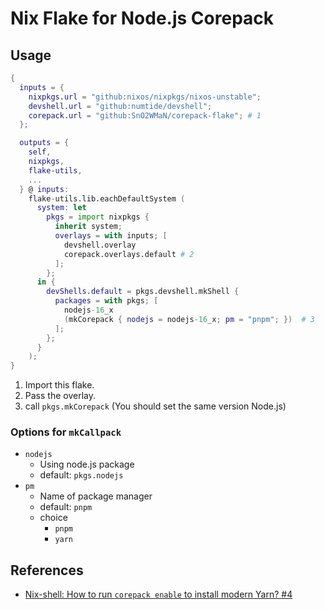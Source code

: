 # Nix Flake for Node.js Corepack

## Usage

```nix
{
  inputs = {
    nixpkgs.url = "github:nixos/nixpkgs/nixos-unstable";
    devshell.url = "github:numtide/devshell";
    corepack.url = "github:SnO2WMaN/corepack-flake"; # 1
  };

  outputs = {
    self,
    nixpkgs,
    flake-utils,
    ...
  } @ inputs:
    flake-utils.lib.eachDefaultSystem (
      system: let
        pkgs = import nixpkgs {
          inherit system;
          overlays = with inputs; [
            devshell.overlay
            corepack.overlays.default # 2
          ];
        };
      in {
        devShells.default = pkgs.devshell.mkShell {
          packages = with pkgs; [ 
            nodejs-16_x 
            (mkCorepack { nodejs = nodejs-16_x; pm = "pnpm"; })  # 3
          ];
        };
      }
    );
}
```

1. Import this flake.
2. Pass the overlay.
3. call `pkgs.mkCorepack` (You should set the same version Node.js)

### Options for `mkCallpack`

- `nodejs`
  - Using node.js package
  - default: `pkgs.nodejs`
- `pm`
  - Name of package manager
  - default: `pnpm`
  - choice
    - `pnpm`
    - `yarn`

## References

- [Nix-shell: How to run `corepack enable` to install modern Yarn? #4](https://discourse.nixos.org/t/nix-shell-how-to-run-corepack-enable-to-install-modern-yarn/18791/4)
